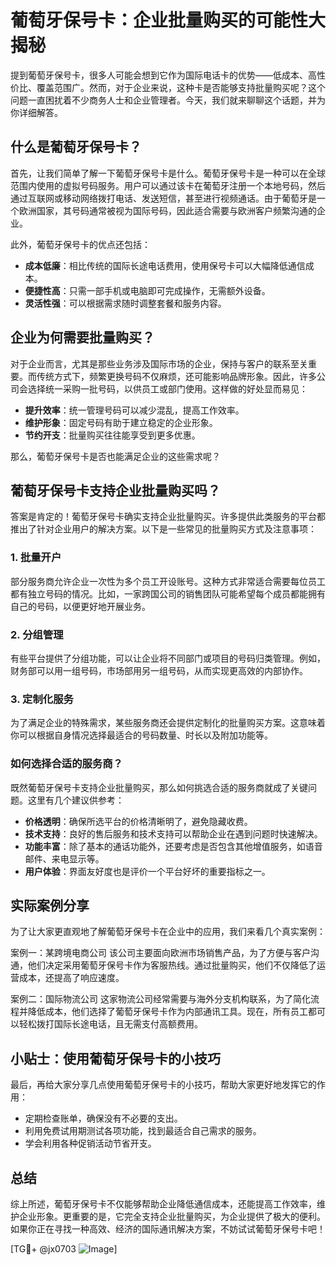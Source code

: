 # 葡萄牙保号卡：企业批量购买的可能性大揭秘

提到葡萄牙保号卡，很多人可能会想到它作为国际电话卡的优势——低成本、高性价比、覆盖范围广。然而，对于企业来说，这种卡是否能够支持批量购买呢？这个问题一直困扰着不少商务人士和企业管理者。今天，我们就来聊聊这个话题，并为你详细解答。

## 什么是葡萄牙保号卡？

首先，让我们简单了解一下葡萄牙保号卡是什么。葡萄牙保号卡是一种可以在全球范围内使用的虚拟号码服务。用户可以通过该卡在葡萄牙注册一个本地号码，然后通过互联网或移动网络拨打电话、发送短信，甚至进行视频通话。由于葡萄牙是一个欧洲国家，其号码通常被视为国际号码，因此适合需要与欧洲客户频繁沟通的企业。

此外，葡萄牙保号卡的优点还包括：

- **成本低廉**：相比传统的国际长途电话费用，使用保号卡可以大幅降低通信成本。
- **便捷性高**：只需一部手机或电脑即可完成操作，无需额外设备。
- **灵活性强**：可以根据需求随时调整套餐和服务内容。

## 企业为何需要批量购买？

对于企业而言，尤其是那些业务涉及国际市场的企业，保持与客户的联系至关重要。而传统方式下，频繁更换号码不仅麻烦，还可能影响品牌形象。因此，许多公司会选择统一采购一批号码，以供员工或部门使用。这样做的好处显而易见：

- **提升效率**：统一管理号码可以减少混乱，提高工作效率。
- **维护形象**：固定号码有助于建立稳定的企业形象。
- **节约开支**：批量购买往往能享受到更多优惠。

那么，葡萄牙保号卡是否也能满足企业的这些需求呢？

## 葡萄牙保号卡支持企业批量购买吗？

答案是肯定的！葡萄牙保号卡确实支持企业批量购买。许多提供此类服务的平台都推出了针对企业用户的解决方案。以下是一些常见的批量购买方式及注意事项：

### 1. 批量开户
部分服务商允许企业一次性为多个员工开设账号。这种方式非常适合需要每位员工都有独立号码的情况。比如，一家跨国公司的销售团队可能希望每个成员都能拥有自己的号码，以便更好地开展业务。

### 2. 分组管理
有些平台提供了分组功能，可以让企业将不同部门或项目的号码归类管理。例如，财务部可以用一组号码，市场部用另一组号码，从而实现更高效的内部协作。

### 3. 定制化服务
为了满足企业的特殊需求，某些服务商还会提供定制化的批量购买方案。这意味着你可以根据自身情况选择最适合的号码数量、时长以及附加功能等。

### 如何选择合适的服务商？

既然葡萄牙保号卡支持企业批量购买，那么如何挑选合适的服务商就成了关键问题。这里有几个建议供参考：

- **价格透明**：确保所选平台的价格清晰明了，避免隐藏收费。
- **技术支持**：良好的售后服务和技术支持可以帮助企业在遇到问题时快速解决。
- **功能丰富**：除了基本的通话功能外，还要考虑是否包含其他增值服务，如语音邮件、来电显示等。
- **用户体验**：界面友好度也是评价一个平台好坏的重要指标之一。

## 实际案例分享

为了让大家更直观地了解葡萄牙保号卡在企业中的应用，我们来看几个真实案例：

案例一：某跨境电商公司
该公司主要面向欧洲市场销售产品，为了方便与客户沟通，他们决定采用葡萄牙保号卡作为客服热线。通过批量购买，他们不仅降低了运营成本，还提高了响应速度。

案例二：国际物流公司
这家物流公司经常需要与海外分支机构联系，为了简化流程并降低成本，他们选择了葡萄牙保号卡作为内部通讯工具。现在，所有员工都可以轻松拨打国际长途电话，且无需支付高额费用。

## 小贴士：使用葡萄牙保号卡的小技巧

最后，再给大家分享几点使用葡萄牙保号卡的小技巧，帮助大家更好地发挥它的作用：

- 定期检查账单，确保没有不必要的支出。
- 利用免费试用期测试各项功能，找到最适合自己需求的服务。
- 学会利用各种促销活动节省开支。

## 总结

综上所述，葡萄牙保号卡不仅能够帮助企业降低通信成本，还能提高工作效率，维护企业形象。更重要的是，它完全支持企业批量购买，为企业提供了极大的便利。如果你正在寻找一种高效、经济的国际通讯解决方案，不妨试试葡萄牙保号卡吧！

[TG💪+ @jx0703 ![Image](https://github.com/user-attachments/assets/dbca1d08-cadb-493c-b0ec-ad6f7a83f270)]